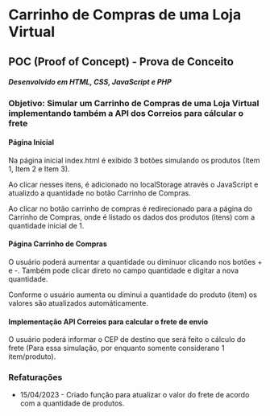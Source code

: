 # Carrinho de Compras de uma Loja Virtual
## POC (Proof of Concept) - Prova de Conceito
##### Desenvolvido em HTML, CSS, JavaScript e PHP
### Objetivo: Simular um Carrinho de Compras de uma Loja Virtual implementando também a API dos Correios para cálcular o frete


#### Página Inicial
Na página inicial index.html é exibido 3 botões simulando os produtos (Item 1, Item 2 e Item 3).

Ao clicar nesses itens, é adicionado no localStorage através o JavaScript e atualizdo a quantidade no botão Carrinho de Compras.

Ao clicar no botão carrinho de compras é redirecionado para a página do Carrinho de Compras, onde é listado os dados dos produtos (itens) com a quantidade inicial de 1. 

#### Página Carrinho de Compras
O usuário poderá aumentar a quantidade ou diminuor clicando nos botões + e -. Também pode clicar direto no campo quantidade e digitar a nova quantidade.

Conforme o usuário aumenta ou diminui a quantidade do produto (item) os valores são atualizados automáticamente.

#### Implementação API Correios para calcular o frete de envio
O usuário poderá informar o CEP de destino que será feito o cálculo do frete (Para essa simulação, por enquanto somente considerano 1 item/produto).

### Refaturações
- 15/04/2023 - Criado função para atualizar o valor do frete de acordo com a quantidade de produtos.